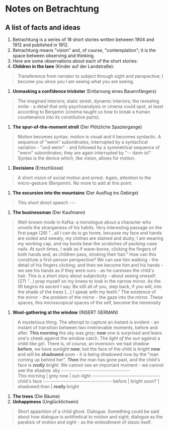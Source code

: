 # Notes on Betrachtung

## A list of facts and ideas

1. Betrachtung is a series of 18 short stories written between 1904 and 1912 and published in 1912.
1. Betrachtung means "vision" and, of course, "contemplation"; it is the space between observing and thinking.
1. Here are some observations about each of the short stories:
1. __Children in the lane__ (Kinder auf der Landstraße):
 > Transference from narrator to subject through sight and perspective; I become you since you I am seeing what you are seeing.
 1. __Unmasking a confidence trickster__ (Entlarvung eines Bauernfängers)
 > The imagined interiors; static street, dynamic interiors; the revealing smile - a detail that only psychoanalysis or cinema could spot, at least according to Benjamin (cinema taught us how to break a human countenance into its constitutive parts).
 1. __The spur-of-the-moment stroll__ (Der Plötzliche Spaziergange)
 > Motion becomes syntax; motion is visual and it becomes syntactic. A sequence of "wenn" subordinates, interrupted by a syntactical variation - "und wenn" - and followed by a symmetrical sequence of "wenn" subordinates; they are again interrupted by "-- dann ist". Syntax is the device which, like vision, allows for motion.
 1. __Decisions__ (Entschlüsse)
 > A short vision of social motion and arrest. Again, attention to the micro-gesture (Benjamin). No more to add at this point.
 1. __The excursion into the mountains__ (Der Ausflug ins Gebirge)
 > This short direct speech ---
 1. __The businessman__ (Der Kaufmann)
 > Well-known mode in Kafka: a monologue about a character who unveils the strangeness of his habits. Very interesting passage on the first page (26) "...all I can do is go home, because my face and hands are soiled and sweaty, my clothes are stained and dusty, I am wearing my working cap, and my boots bear the scratches of packing-case nails. At such times, I walk as if wave-borne, clicking the fingers of both hands and, as children pass, stroking their hair." How can this constitute a first-person perspective? We can see him walking - the detail of his fingers clicking; and then we become him and his hands - we see his hands as if they were ours - as he caresses the child's hair. This is a short story about subjectivity - about seeing oneself: (27) "...I prop myself on my knees to look in the narrow mirror. As the lift begins its ascent I say: Be still all of you, step back, if you will, into the shade of the trees [...] I speak with my teeth." The existence of the mirror - the problem of the mirror - the gaze into the mirror. These spaces, this microscopical spaces of the self, become the immensity 
 1. __Wool-gathering at the window__ (INSERT GERMAN)
 > A mysterious thing. The attempt to capture an instant is evident - an instant of transition between two irretrievable moments, before and after. **This morning** the sky was *grey*; **now** one is surprised and leans one's cheek against the window catch. The *light of the sun* against a child-like girl. There is, of course, an inversion: we had *shadow* **before**, we have *sunlight* **now**; but the face of the child is *bright* **now** and will be **shadowed** soon - it is being shadowed now by the "man coming up behind her". **Then** the man has gone past, and the child's face is ***really** bright*. We cannot see an important moment - we cannot see the shadow.
			sky
			----------------------------------				
			This morning	|	grey
			now		|	sun-light
			----------------------------------			
			child's face
			----------------------------------
			before		|	bright
			soon?		|	shadowed
			then		|	__really__ bright

 1. __The trees__ (Die Bäume)
 1. __Unhappiness__ (Unglücklichsein)
 > Short apparition of a child ghost. Dialogue. Something could be said about how dialogue is antithetical to motion and sight; dialogue as the paralisis of motion and sight - as the embodiment of stasis itself. 

